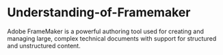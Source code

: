 # Understanding-of-Framemaker
Adobe FrameMaker is a powerful authoring tool used for creating and managing large, complex technical documents with support for structured and unstructured content.
